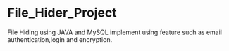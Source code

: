 # File_Hider_Project
File Hiding using JAVA and MySQL implement using feature such as email authentication,login and encryption. 
